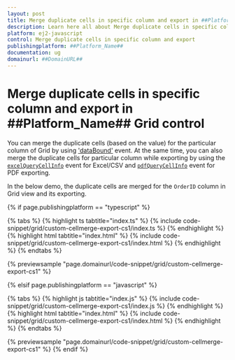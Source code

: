 ```yaml
---
layout: post
title: Merge duplicate cells in specific column and export in ##Platform_Name## Grid control | Syncfusion
description: Learn here all about Merge duplicate cells in specific column and export in Syncfusion ##Platform_Name## Grid control of Syncfusion Essential JS 2 and more.
platform: ej2-javascript
control: Merge duplicate cells in specific column and export 
publishingplatform: ##Platform_Name##
documentation: ug
domainurl: ##DomainURL##
---
```


# Merge duplicate cells in specific column and export in ##Platform_Name## Grid control

You can merge the duplicate cells (based on the value) for the particular column of Grid by using ['dataBound'](../../api/grid/#databound) event.  At the same time, you can also merge the duplicate cells for particular column while exporting by using the [`excelQueryCellInfo`](../../api/grid/#excelquerycellinfo) event for Excel/CSV  and [`pdfQueryCellInfo`](../../api/grid/#pdfquerycellinfo) event for PDF exporting.

In the below demo,  the duplicate cells are merged for the `OrderID` column  in Grid view and its exporting.

{% if page.publishingplatform == "typescript" %}

 {% tabs %}
{% highlight ts tabtitle="index.ts" %}
{% include code-snippet/grid/custom-cellmerge-export-cs1/index.ts %}
{% endhighlight %}
{% highlight html tabtitle="index.html" %}
{% include code-snippet/grid/custom-cellmerge-export-cs1/index.html %}
{% endhighlight %}
{% endtabs %}
        
{% previewsample "page.domainurl/code-snippet/grid/custom-cellmerge-export-cs1" %}

{% elsif page.publishingplatform == "javascript" %}

{% tabs %}
{% highlight js tabtitle="index.js" %}
{% include code-snippet/grid/custom-cellmerge-export-cs1/index.js %}
{% endhighlight %}
{% highlight html tabtitle="index.html" %}
{% include code-snippet/grid/custom-cellmerge-export-cs1/index.html %}
{% endhighlight %}
{% endtabs %}

{% previewsample "page.domainurl/code-snippet/grid/custom-cellmerge-export-cs1" %}
{% endif %}
